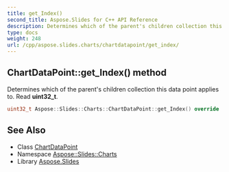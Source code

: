 ```yaml
---
title: get_Index()
second_title: Aspose.Slides for C++ API Reference
description: Determines which of the parent's children collection this data point applies to. Read uint32_t.
type: docs
weight: 248
url: /cpp/aspose.slides.charts/chartdatapoint/get_index/
---
```

## ChartDataPoint::get_Index() method


Determines which of the parent's children collection this data point applies to. Read **uint32_t**.

```cpp
uint32_t Aspose::Slides::Charts::ChartDataPoint::get_Index() override
```

## See Also

* Class [ChartDataPoint](./)
* Namespace [Aspose::Slides::Charts](../)
* Library [Aspose.Slides](../../)